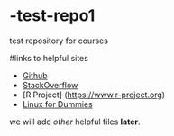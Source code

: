 # -test-repo1
test repository for courses

#links to helpful sites
* [Github](www.github.com)
* [StackOverflow](http://stackoverflow.com)
* [R Project] (https://www.r-project.org)
* [Linux for Dummies](http://www.dummies.com/how-to/content/linux-for-fummies-cheat-sheet.html)

we will add *other* helpful files **later**.

